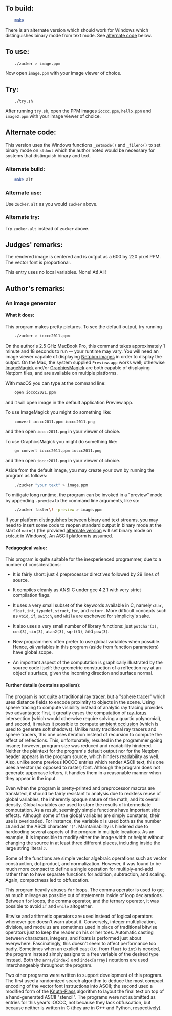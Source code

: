 ## To build:

```sh
    make
```

There is an alternate version which should work for Windows which distinguishes
binary mode from text mode. See [alternate code](#alternate-code) below.


## To use:

```sh
    ./zucker > image.ppm
```

Now open `image.ppm` with your image viewer of choice.


## Try:

```sh
    ./try.sh
```

After running `try.sh`, open the PPM images `ioccc.ppm`, `hello.ppm` and
`image2.ppm` with your image viewer of choice.


## Alternate code:

This version uses the Windows functions `_setmode()` and `_fileno()` to set
binary mode on `stdout` which the author noted would be necessary for systems
that distinguish binary and text.


### Alternate build:

```sh
    make alt
```


### Alternate use:

Use `zucker.alt` as you would `zucker` above.


### Alternate try:

Try `zucker.alt` instead of `zucker` above.


## Judges' remarks:

The rendered image is centered and is output as a 600 by 220 pixel PPM.
The vector font is proportional.

This entry uses no local variables. None! At! All!


## Author's remarks:

### An image generator

#### What it does:

This program makes pretty pictures.  To see the default output, try
running

```sh
    ./zucker > ioccc2011.ppm
```

On the author's 2.5 GHz MacBook Pro, this command takes approximately 1 minute
and 18 seconds to run -- your runtime may vary.  You will need an image viewer
capable of displaying [Netpbm images](https://en.wikipedia.org/wiki/Netpbm) in
order to display the output. On the Mac, the system supplied `Preview.app` works
well; otherwise [ImageMagick](http://www.imagemagick.org/) and/or
[GraphicsMagick](http://www.graphicsmagick.org/) are both capable of displaying
Netpbm files, and are available on multiple platforms.

With macOS you can type at the command line:

```sh
    open ioccc2021.ppm
```

and it will open image in the default application Preview.app.

To use ImageMagick you might do something like:

```sh
    convert ioccc2011.ppm ioccc2011.png
```

and then open `ioccc2011.png` in your viewer of choice.

To use GraphicsMagick you might do something like:

```sh
    gm convert ioccc2011.ppm ioccc2011.png
```

and then open `ioccc2011.png` in your viewer of choice.

Aside from the default image, you may create your own by running the
program as follows:

```sh
    ./zucker "your text" > image.ppm
```

To mitigate long runtime, the program can be invoked in a "preview"
mode by appending `-preview` to the command line arguments, like so:

```sh
    ./zucker faster\! -preview > image.ppm
```

If your platform distinguishes between binary and text streams, you may need to
insert some code to reopen standard output in binary mode at the start of
`main()` (the provided [alternate version](#alternate-code) will set binary mode
on `stdout` in Windows). An ASCII platform is assumed.


#### Pedagogical value:

This program is quite suitable for the inexperienced programmer, due
to a number of considerations:

* It is fairly short: just 4 preprocessor directives followed by 29
lines of source.

* It compiles cleanly as ANSI C under gcc 4.2.1 with very strict
compilation flags.

* It uses a very small subset of the keywords available in C, namely
`char`, `float`, `int`, `typedef`, `struct`, `for`, and `return`.
More difficult concepts such as `void`, `if`, `switch`, and
`while` are eschewed for simplicity's sake.

* It also uses a very small number of library functions: just `putchar(3)`,
`cos(3)`, `sin(3)`, `atan2(3)`, `sqrt(3)`, and `pow(3)`.

* New programmers often prefer to use global variables when
possible. Hence, *all* variables in this program (aside from
function parameters) have global scope.

* An important aspect of the computation is graphically illustrated
by the source code itself: the geometric construction of a
reflection ray at an object's surface, given the incoming
direction and surface normal.


#### Further details (contains spoilers):

The program is not quite a traditional [ray
tracer](https://en.wikipedia.org/wiki/Ray_tracing_(graphics)), but a "[sphere
tracer](sphere-tracing.pdf)" which uses distance fields to encode proximity to
objects in the scene. Using sphere tracing to compute visibility instead of
analytic ray tracing provides two advantages: first, it greatly eases the
computation of [ray-torus](https://en.wikipedia.org/wiki/Toric_lens#Torus)
intersection (which would otherwise require solving a quartic polynomial), and
second, it makes it possible to compute [ambient
occlusion](https://en.wikipedia.org/wiki/Ambient_occlusion) (which is used to
generate soft shadows). Unlike many traditional ray tracers and sphere tracers,
this one uses iteration instead of recursion to compute the effect of
reflections. This, unfortunately, resulted in the programmer going insane;
however, program size was reduced and readability hindered. Neither the
plaintext for the program's default output nor for the Netpbm header appears in
the program source, which hinders readability as well. Also, unlike some
previous IOCCC entries which render ASCII text, this one uses a vector (as
opposed to raster) font. Although the program does not generate uppercase
letters, it handles them in a reasonable manner when they appear in the input.

Even when the program is pretty-printed and preprocessor macros are
translated, it should be fairly resistant to analysis due to reckless
reuse of global variables, the inherently opaque nature of the
math, and its overall density. Global variables are used to store
the results of intermediate computation. As a result, seemingly simple
functions have important side effects. Although some of the global
variables are simply constants, their use is overloaded. For instance,
the variable `X` is used both as the number `40` and as the ASCII
character `'('`.  Maintainability is hindered due to hardcoding
several aspects of the program in multiple locations. As an example,
it is impossible to modify either the image width or height without
changing the source in at least three different places, including
inside the large string literal `J`.

Some of the functions are simple vector algebraic operations such as
vector construction, dot product, and normalization. However, it was
found to be much more compact to define a single operation for
multiply-and-add rather than to have separate functions for addition,
subtraction, and scaling. Again, compactness led to obfuscation.

This program heavily abuses `for` loops. The comma operator is used to
get as much mileage as possible out of statements inside of loop
declarations. Between `for` loops, the comma operator, and the ternary
operator, it was possible to avoid `if` and `while` altogether.

Bitwise and arithmetic operators are used instead of logical operators whenever
gcc doesn't warn about it. Conversely, integer multiplication, division, and
modulus are sometimes used in place of traditional bitwise operators just to
keep the reader on his or her toes. Automatic casting between characters,
integers, and floats is performed just about everywhere. Fascinatingly, this
doesn't seem to affect performance too badly. Sometimes when an explicit cast
(i.e. from `float` to `int`) is needed, the program instead simply assigns to a
free variable of the desired type instead. Both the `array[index]` and
`index[array]` notations are used interchangeably throughout the program.

Two other programs were written to support development of this program. The
first used a randomized search algorithm to deduce the most compact encoding of
the vector font instructions into ASCII; the second used a modified form of the
[Knuth-Plass](https://en.wikipedia.org/wiki/Line_wrap_and_word_wrap) algorithm
to layout the final text on top of a hand-generated ASCII "stencil".  The
programs were not submitted as entries for this year's IOCCC, not because they
lack obfuscation, but because neither is written in C (they are in C++ and
Python, respectively).


<!--

    Copyright © 1984-2024 by Landon Curt Noll. All Rights Reserved.

    You are free to share and adapt this file under the terms of this license:

	Creative Commons Attribution-ShareAlike 4.0 International (CC BY-SA 4.0)

    For more information, see:

	https://creativecommons.org/licenses/by-sa/4.0/

-->
